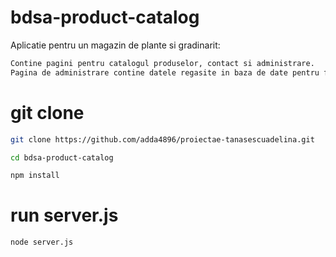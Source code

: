 # bdsa-product-catalog

Aplicatie pentru un magazin de plante si gradinarit:
```bash
Contine pagini pentru catalogul produselor, contact si administrare. 
Pagina de administrare contine datele regasite in baza de date pentru fiecare dintre cele 3 tabele - Categorii, Produse, Reviews, cu posibilitatea de a adauga, modifica si sterge datele.
```

# git clone

```bash
git clone https://github.com/adda4896/proiectae-tanasescuadelina.git

```

```bash
cd bdsa-product-catalog
```

```bash
npm install
```

# run server.js

```bash
node server.js
```

